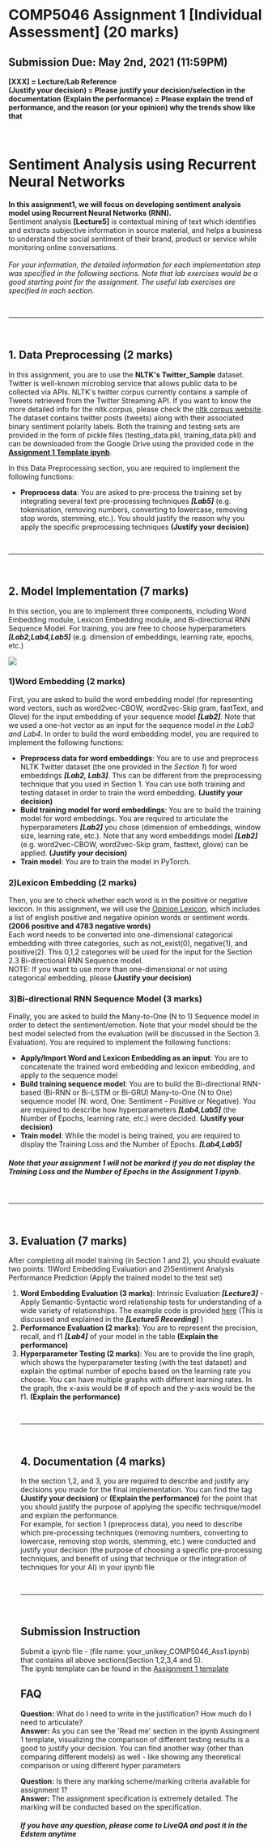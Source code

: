 # COMP5046 Assignment 1 [Individual Assessment] (20 marks)
<h2>Submission Due: May 2nd, 2021 (11:59PM)</h2>


<b>[XXX] = Lecture/Lab Reference</b><br/>
<b>(Justify your decision) = Please justify your decision/selection in the documentation</b>
<b>(Explain the performance) = Please explain the trend of performance, and the reason (or your opinion) why the trends show like that</b>

<br>




<h1>Sentiment Analysis using Recurrent Neural Networks</h1>
<p><b>In this assignment1, we will focus on developing sentiment analysis model using Recurrent Neural Networks (RNN). </b><br/>
Sentiment analysis <b>[Lecture5]</b> is contextual mining of text which identifies and extracts subjective information in source material, and helps a business to understand the social sentiment of their brand, product or service while monitoring online conversations.<br/><br/>
<i>For your information, the detailed information for each implementation step was specified in the following sections. Note that lab exercises would be a good starting point for the assignment. The useful lab exercises are specified in each section.</i></p>

<br/>
<hr>
<br/>


<h2>1. Data Preprocessing (2 marks)</h2>
<p>In this assignment, you are to use the <b>NLTK's Twitter_Sample</b> dataset. Twitter is well-known microblog service that allows public data to be collected via APIs. NLTK's twitter corpus currently contains a sample of Tweets retrieved from the Twitter Streaming API. If you want to know the more detailed info for the nltk.corpus, please check the <a href="https://www.nltk.org/howto/corpus.html">nltk corpus website</a>.<br/>
The dataset contains twitter posts (tweets) along with their associated binary sentiment polarity labels. Both the training and testing sets are provided in the form of pickle files (testing_data.pkl, training_data.pkl) and can be downloaded from the Google Drive using the provided code in the <b><a href="https://colab.research.google.com/drive/1A6azpUOCUU923JF5B4v7t2pNSzLAQ20t?usp=sharing">Assignment 1 Template ipynb</a></b>.</p>
<p>
In this Data Preprocessing section, you are required to implement the following functions:</br>
<ul>
  <li><b>Preprocess data</b>: You are asked to pre-process the training set by integrating several text pre-processing techniques <b><i>[Lab5]</i></b> (e.g. tokenisation, removing numbers, converting to lowercase, removing stop words, stemming, etc.). You should justify the reason why you apply the specific preprocessing techniques <b>(Justify your decision)</b>
  </li>
 </ul>
</p>


<br/>
<hr>
<br/>


<h2>2. Model Implementation <b>(7 marks)</b></h2>
<p>In this section, you are to implement three components, including Word Embedding module, Lexicon Embedding module, and Bi-directional RNN Sequence Model. For training, you are free to choose hyperparameters <b><i>[Lab2,Lab4,Lab5]</i></b> (e.g. dimension of embeddings, learning rate, epochs, etc.)</p>

<img src="https://github.com/usydnlp/COMP5046/blob/main/img/COMP5046_A1_img1.png">

<h3>1)Word Embedding <b>(2 marks)</b></h3>
First, you are asked to build the word embedding model (for representing word vectors, such as word2vec-CBOW, word2vec-Skip gram, fastText, and Glove) for the input embedding of your sequence model <b><i>[Lab2]</i></b>. Note that we used a one-hot vector as an input for the sequence model <i>in the Lab3 and Lab4</i>. In order to build the word embedding model, you are required to implement the following functions:
<ul>
  <li><b>Preprocess data for word embeddings</b>: You are to use and preprocess NLTK Twitter dataset (the one provided in the <i>Section 1</i>) for word embeddings  <b><i>[Lab2, Lab3]</i></b>. This can be different from the preprocessing technique that you used in Section 1. You can use both training and testing dataset in order to train the word embedding. <b>(Justify your decision)</b> </li>
  
  <li><b>Build training model for word embeddings</b>: You are to build the training model for word embeddings. You are required to articulate the hyperparameters <b><i>[Lab2]</i></b> you chose (dimension of embeddings, window size, learning rate, etc.). Note that any word embeddings model <b><i>[Lab2]</i></b> (e.g. word2vec-CBOW, word2vec-Skip gram, fasttext, glove) can be applied. <b>(Justify your decision)</b> </li>
  
  <li><b>Train model</b>: You are to train the model in PyTorch.</li>
</ul>
  

<h3>2)Lexicon Embedding <b>(2 marks)</b></h3>
<p>Then, you are to check whether each word is in the positive or negative lexicon. In this assignment, we will use the <a href="http://www.cs.uic.edu/~liub/FBS/opinion-lexicon-English.rar">Opinion Lexicon</a>, which includes a list of english positive and negative opinion words or sentiment words. <b>(2006 positive and 4783 negative words)</b><br/>
Each word needs to be converted into one-dimensional categorical embedding with three categories, such as not_exist(0), negative(1), and positive(2).
This 0,1,2 categories will be used for the input for the Section 2.3 Bi-directional RNN Sequence model. <br/>
NOTE: If you want to use more than one-dimensional or not using categorical embedding, please <b>(Justify your decision)</b> </p>


<h3>3)Bi-directional RNN Sequence Model <b>(3 marks)</b></h3>
Finally, you are asked to build the Many-to-One (N to 1) Sequence model in order to detect the sentiment/emotion. Note that your model should be the best model selected from the evaluation (will be discussed in the Section 3. Evaluation). You are required to implement the following functions:
<ul>
  <li><b>Apply/Import Word and Lexicon Embedding as an input</b>: You are to concatenate the trained word embedding and lexicon embedding, and apply to the sequence model</li>
  
  <li><b>Build training sequence model</b>: You are to build the Bi-directional RNN-based (Bi-RNN or Bi-LSTM or Bi-GRU) Many-to-One (N to One) sequence model (N: word, One: Sentiment - Positive or Negative). You are required to describe how hyperparameters <b><i>[Lab4,Lab5]</i></b> (the Number of Epochs, learning rate, etc.) were decided. <b>(Justify your decision)</b> </li>
  
  <li><b>Train model</b>: While the model is being trained, you are required to display the Training Loss and the Number of Epochs. <b><i>[Lab4,Lab5]</i></b> </li>
</ul>

<h5>Note that your assignment 1 will not be marked if you do not display the Training Loss and the Number of Epochs in the Assignment 1 ipynb.</h5>



<br/>
<hr>
<br/>


<h2>3. Evaluation (7 marks)</h2>
<p>After completing all model training (in Section 1 and 2), you should evaluate two points: 1)Word Embedding Evaluation and 2)Sentiment Analysis Performance Prediction (Apply the trained model to the test set)</p>
<ol>
  <li><b>Word Embedding Evaluation (3 marks)</b>: Intrinsic Evaluation <b><i>[Lecture3]</i></b> - Apply Semantic-Syntactic word relationship tests for understanding of a wide variety of relationships. The example code is provided <a href="https://colab.research.google.com/drive/1VdNkQpeI6iLPHeTsGe6sdHQFcGyV1Kmi?usp=sharing">here</a> (This is discussed and explained in the <b><i>[Lecture5 Recording]</i></b> )</li>
  
  <li><b>Performance Evaluation (2 marks)</b>: You are to represent the precision, recall, and f1 <b><i>[Lab4]</i></b> of your model in the table <b>(Explain the performance)</b></li>
  
  <li><b>Hyperparameter Testing (2 marks)</b>: You are to provide the line graph, which shows the hyperparameter testing (with the test dataset) and explain the optimal number of epochs based on the learning rate you choose. You can have multiple graphs with different learning rates. In the graph, the x-axis would be # of epoch and the y-axis would be the f1.  <b>(Explain the performance)</b></li>
  
</p>

<br/>
<hr>
<br/>


<h2>4. Documentation (4 marks)</h2>
<p>In the section 1,2, and 3, you are required to describe and justify any decisions you made for the final implementation. You can find the tag <b>(Justify your decision)</b> or <b>(Explain the performance)</b> for the point that you should justify the purpose of applying the specific technique/model and explain the performance.<br/>
For example, for section 1 (preprocess data), you need to describe which pre-processing techniques (removing numbers, converting to lowercase, removing stop words, stemming, etc.) were conducted and justify your decision (the purpose of choosing a specific pre-processing techniques, and benefit of using that technique or the integration of techniques for your AI) in your ipynb file</p>
  
<br/>
<hr>
<br/>


<h2>Submission Instruction</h2>
<p>Submit a ipynb file - (file name: your_unikey_COMP5046_Ass1.ipynb) that contains all above sections(Section 1,2,3,4 and 5).<br/>
 The ipynb template can be found in the <a href="https://colab.research.google.com/drive/1A6azpUOCUU923JF5B4v7t2pNSzLAQ20t?usp=sharing">Assignment 1 template</a></p>

  
<h2>FAQ</h2>
<p>
  <b>Question:</b> What do I need to write in the justification? How much do I need to articulate?<br/>
  <b>Answer:</b> As you can see the 'Read me' section in the ipynb Assingment 1 template, visualizing the comparison of different testing results is a good to justify your decision. You can find another way (other than comparing different models) as well - like showing any theoretical comparison or using different hyper parameters </p>
  
<p>
  <b>Question:</b> Is there any marking scheme/marking criteria available for assignment 1?<br/>
  <b>Answer:</b> The assignment specification is extremely detailed. The marking will be conducted based on the specification.
</p>

<h5>If you have any question, please come to LiveQA and post it in the Edstem anytime</h5>

